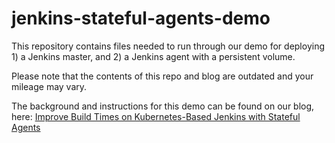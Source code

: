 # jenkins-stateful-agents-demo

This repository contains files needed to run through our demo for deploying 1) a Jenkins master, and 2) a Jenkins agent with a persistent volume.

Please note that the contents of this repo and blog are outdated and your mileage may vary.

The background and instructions for this demo can be found on our blog, here: [Improve Build Times on Kubernetes-Based Jenkins with Stateful Agents](https://hiya.com/blog/2017/10/02/kubernetes-base-jenkins-stateful-agents/)
